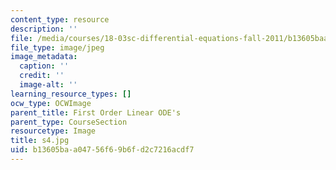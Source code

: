 ```yaml
---
content_type: resource
description: ''
file: /media/courses/18-03sc-differential-equations-fall-2011/b13605baa04756f69b6fd2c7216acdf7_s4.jpg
file_type: image/jpeg
image_metadata:
  caption: ''
  credit: ''
  image-alt: ''
learning_resource_types: []
ocw_type: OCWImage
parent_title: First Order Linear ODE's
parent_type: CourseSection
resourcetype: Image
title: s4.jpg
uid: b13605ba-a047-56f6-9b6f-d2c7216acdf7
---
```


